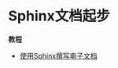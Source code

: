 # Sphinx文档起步

**教程**

- [使用Sphinx撰写电子文档](http://www.yangbajing.me/2017/09/12/%E4%BD%BF%E7%94%A8sphinx%E6%92%B0%E5%86%99%E7%94%B5%E5%AD%90%E6%96%87%E6%A1%A3/)

